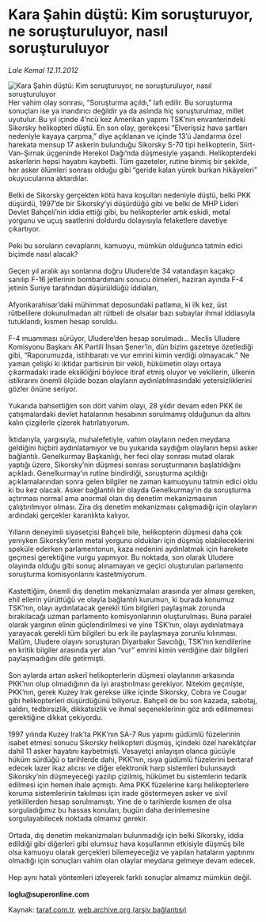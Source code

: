 # Kara Şahin düştü: Kim soruşturuyor, ne soruşturuluyor, nasıl soruşturuluyor

*Lale Kemal 12.11.2012*

<div class="yazi"><img align="left" alt="Kara Şahin düştü: Kim soruşturuyor, ne soruşturuluyor, nasıl soruşturuluyor" border="0" src="http://www.taraf.com.tr/fotoraflar/makaleler/kara-sahin-dustu-kim-sorusturuyor-ne_9272_orijinal.jpg" style="border-right-width:10px; border-color:#FFFFFF"/>Her vahim olay sonrası, “Soruşturma açıldı,” lafı edilir. Bu soruşturma sonuçları ise ya inandırıcı değildir ya da aslında hiç soruşturulmaz, millet uyutulur. Bu yıl içinde 4’ncü kez Amerikan yapımı TSK’nın envanterindeki Sikorsky helikopteri düştü. En son olay, gerekçesi “Elverişsiz hava şartları nedeniyle kayaya çarpma,” diye açıklanan ve içinde 13’ü Jandarma özel harekata mensup 17 askerin bulunduğu Sikorsky S-70 tipi helikopterin, Siirt-Van-Şırnak üçgeninde Herekol Dağı’nda düşmesiyle yaşandı. Helikopterdeki askerlerin hepsi hayatını kaybetti. Tüm gazeteler, rutine binmiş bir şekilde, her asker ölümleri sonrası olduğu gibi “geride kalan yürek burkan hikâyeleri” okuyucularına aktardılar.<br/><br/>Belki de Sikorsky gerçekten kötü hava koşulları nedeniyle düştü, belki PKK düşürdü, 1997’de bir Sikorsky’yi düşürdüğü gibi ve belki de MHP Lideri Devlet Bahçeli’nin iddia ettiği gibi, bu helikopterler artık eskidi, metal yorgunu ve uçuş saatlerini doldurdu dolayısıyla felaketlere davetiye çıkartıyor.<br/><br/>Peki bu soruların cevaplarını, kamuoyu, mümkün olduğunca tatmin edici biçimde nasıl alacak?<br/><br/>Geçen yıl aralık ayı sonlarına doğru Uludere’de 34 vatandaşın kaçakçı sanılıp F-16 jetlerinin bombardımanı sonucu ölmeleri, haziran ayında F-4 jetinin Suriye tarafından düşürüldüğü iddiaları,<br/><br/>Afyonkarahisar’daki mühimmat deposundaki patlama, ki ilk kez, üst rütbelilere dokunulmadan alt rütbeli de olsalar bazı subaylar ihmal iddiasıyla tutuklandı, kısmen hesap soruldu.<br/><br/>F-4 muamması sürüyor, Uludere’den hesap sorulmadı... Meclis Uludere Komisyonu Başkanı AK Partili İhsan Şener’in, dün bizim gazeteye özetlediği gibi, “Raporumuzda, istihbaratı ve vur emrini kimin verdiği olmayacak.” Ne yaman çelişki ki iktidar partisinin bir vekili, hükümetin olayı ortaya çıkarmadaki irade eksikliğini böylece itiraf etmiş oluyor ve vekillerin, ülkenin istikrarını önemli ölçüde bozan olayların aydınlatılmasındaki yetersizliklerini gözler önüne seriyor.<br/><br/>Yukarıda bahsettiğim son dört vahim olayı, 28 yıldır devam eden PKK ile çatışmalardaki devlet hatalarının hesabının sorulmamış olduğunun da altını kalın çizgilerle çizerek hatırlatıyorum.<br/><br/>İktidarıyla, yargısıyla, muhalefetiyle, vahim olayların neden meydana geldiğini hiçbiri aydınlatamıyor ve bu yukarıda saydığım olayların hepsi asker bağlantılı. Genelkurmay Başkanlığı, her feci olay sonrası mutad olarak yaptığı üzere, Sikorsky’nin düşmesi sonrası soruşturmanın başlatıldığını açıkladı. Genelkurmay’ın rutine bindirdiği, soruşturma açıldığı açıklamalarından sonra gelen bilgiler ne zaman kamuoyunu tatmin edici oldu ki bu kez olacak. Asker bağlantılı bir olayda Genelkurmay’ın da soruşturma açtırması normal ama anormal olan dış denetim mekanizmasının çalıştırılmıyor olması. Zira dış denetim mekanizması çalışmadığı için olayların ardındaki gerçekler karanlıkta kalıyor.<br/><br/>Yılların deneyimli siyasetçisi Bahçeli bile, helikopterin düşmesi daha çok yeniyken Sikorsky’lerin metal yorgunu oldukları için düşmüş olabileceklerini speküle ederken parlamentonun, kaza nedenini aydınlatmak için harekete geçmesi gerektiğine vurgu yapmıyor. Bu noktada, son olarak Uludere olayında olduğu gibi sonuç alınamayan ve geçici oluşturulan parlamento soruşturma komisyonlarını kastetmiyorum.<br/><br/>Kastettiğim, önemli dış denetim mekanizmaları arasında yer alması gereken, ehil ellerin yürüttüğü ve olayla bağlantılı kurumun, ki burada konumuz TSK’nın, olayı aydınlatacak gerekli tüm bilgileri paylaşmak zorunda bırakılacağı uzman parlamento komisyonlarının oluşturulması. Buna paralel olarak yargının elinin güçlendirilmesi ve yine TSK’nın, olayı aydınlatmaya yarayacak gerekli tüm bilgileri bu erk ile paylaşmaya zorunlu kılınması. Malûm, Uludere olayını soruşturan Diyarbakır Savcılığı, TSK’nın kendilerine en kritik bilgiler arasında yer alan “vur” emrini kimin verdiğine dair bilgileri paylaşmadığını dile getirmişti.<br/><br/>Son aylarda artan askerî helikopterlerin düşmesi olaylarının arkasında PKK’nın olup olmadığının da iyi araştırılması gerekiyor. Nitekim geçmişte, PKK’nın, gerek Kuzey Irak gerekse ülke içinde Sikorsky, Cobra ve Cougar gibi helikopterleri düşürdüğünü biliyoruz. Bahçeli de bu son kazada, sabotaj, saldırı, tedbirsizlik, dikkatsizlik ve ihmal seçeneklerinin göz ardı edilmemesi gerektiğine dikkat çekiyordu.<br/><br/>1997 yılında Kuzey Irak’ta PKK’nın SA-7 Rus yapımı güdümlü füzelerinin isabet etmesi sonucu Sikorsky helikopteri düşmüş, içindeki özel harekâtçılar dahil 11 asker hayatını kaybetmişti. Vesayetçi anlayışın olanca gücüyle hüküm sürdüğü o tarihlerde dahi, PKK’nın, ısıya güdümlü füzelerini bertaraf edecek lazer ikaz alıcısı ve diğer elektronik harp sistemleri bulunsaydı Sikorsky’nin düşmeyeceği yazılıp çizilmiş, hükümet bu sistemlerin tedarik edilmesi için hemen ihale açmıştı. Ama PKK füzelerine karşı helikopterlere koruma sistemlerinin takılması için irade göstermeyen asker ve sivil yetkililerden hesap sorulmamıştı. Yine de o tarihlerde kısmen de olsa sorguladığımız bu hassas konuları, bugün daha derinlemesine sorgulayabilecek noktada olmamız gerekir.<br/><br/>Ortada, dış denetim mekanizmaları bulunmadığı için belki Sikorsky, iddia edildiği gibi diğerleri gibi olumsuz hava koşullarının etkisiyle düşmüş bile olsa kamuoyu olarak gerçekleri bilemeyeceğiz ve yapılan hataların yaptırımı olmadığı için sonuçları vahim olan olaylar meydana gelmeye devam edecek.<br/><br/>Hep aynı hatalı yöntemleri izleyerek farklı sonuçlar almamız mümkün değil.<br/><br/><strong>loglu@superonline.com</strong><br/>
</div>

Kaynak: [taraf.com.tr](http://www.taraf.com.tr/lale-kemal/makale-kara-sahin-dustu-kim-sorusturuyor-ne.htm), [web.archive.org (arşiv bağlantısı)](http://web.archive.org/web/20130818004039/http://www.taraf.com.tr/lale-kemal/makale-kara-sahin-dustu-kim-sorusturuyor-ne.htm)
